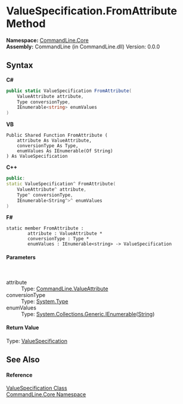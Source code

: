 # ValueSpecification.FromAttribute Method 
 

**Namespace:**&nbsp;<a href="N_CommandLine_Core">CommandLine.Core</a><br />**Assembly:**&nbsp;CommandLine (in CommandLine.dll) Version: 0.0.0

## Syntax

**C#**<br />
``` C#
public static ValueSpecification FromAttribute(
	ValueAttribute attribute,
	Type conversionType,
	IEnumerable<string> enumValues
)
```

**VB**<br />
``` VB
Public Shared Function FromAttribute ( 
	attribute As ValueAttribute,
	conversionType As Type,
	enumValues As IEnumerable(Of String)
) As ValueSpecification
```

**C++**<br />
``` C++
public:
static ValueSpecification^ FromAttribute(
	ValueAttribute^ attribute, 
	Type^ conversionType, 
	IEnumerable<String^>^ enumValues
)
```

**F#**<br />
``` F#
static member FromAttribute : 
        attribute : ValueAttribute * 
        conversionType : Type * 
        enumValues : IEnumerable<string> -> ValueSpecification 

```


#### Parameters
&nbsp;<dl><dt>attribute</dt><dd>Type: <a href="T_CommandLine_ValueAttribute">CommandLine.ValueAttribute</a><br /></dd><dt>conversionType</dt><dd>Type: <a href="https://docs.microsoft.com/dotnet/api/system.type" target="_blank">System.Type</a><br /></dd><dt>enumValues</dt><dd>Type: <a href="https://docs.microsoft.com/dotnet/api/system.collections.generic.ienumerable-1" target="_blank">System.Collections.Generic.IEnumerable</a>(<a href="https://docs.microsoft.com/dotnet/api/system.string" target="_blank">String</a>)<br /></dd></dl>

#### Return Value
Type: <a href="T_CommandLine_Core_ValueSpecification">ValueSpecification</a>

## See Also


#### Reference
<a href="T_CommandLine_Core_ValueSpecification">ValueSpecification Class</a><br /><a href="N_CommandLine_Core">CommandLine.Core Namespace</a><br />